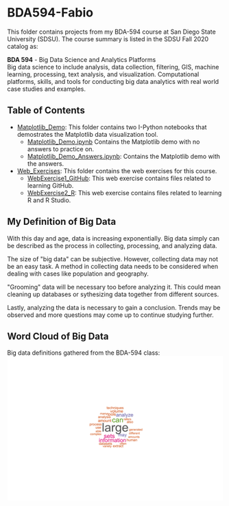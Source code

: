 # BDA594-Fabio
This folder contains projects from my BDA-594 course at San Diego State University (SDSU). The course summary is listed in the SDSU Fall 2020 catalog as:

**BDA 594** - Big Data Science and Analytics Platforms<br>
Big data science to include analysis, data collection, filtering, GIS, machine learning, processing, text analysis, and visualization. Computational platforms, skills, and tools for conducting big data analytics with real world case studies and examples.

## Table of Contents
- [Matplotlib_Demo](https://github.com/ohkaaaaay/BDA594-Fabio/tree/master/Matplotlib_Demo): This folder contains two I-Python notebooks that demostrates the Matplotlib data visualization tool.
  - [Matplotlib_Demo.ipynb](https://github.com/ohkaaaaay/BDA594-Fabio/blob/master/Matplotlib_Demo/Matplotlib_Demo.ipynb) Contains the Matplotlib demo with no answers to practice on.
  - [Matplotlib_Demo_Answers.ipynb](https://github.com/ohkaaaaay/BDA594-Fabio/blob/master/Matplotlib_Demo/Matplotlib_Demo_Answers.ipynb): Contains the Matplotlib demo with the answers.
- [Web_Exercises](https://github.com/ohkaaaaay/BDA594-Fabio/tree/master/Web_Exercises): This folder contains the web exercises for this course.
  - [WebExercise1_GitHub](https://github.com/ohkaaaaay/BDA594-Fabio/tree/master/Web_Exercises/WebExercise1_GitHub): This web exercise contains files related to learning GitHub.
  - [WebExercise2_R](https://github.com/ohkaaaaay/BDA594-Fabio/tree/master/Web_Exercises/WebExercise2_R): This web exercise contains files related to learning R and R Studio.

## My Definition of Big Data
With this day and age, data is increasing exponentially. Big data simply can be described as the process in collecting, processing, and analyzing data.

The size of "big data" can be subjective. However, collecting data may not be an easy task. A method in collecting data needs to be considered when dealing with cases like population and geography.<br>

"Grooming" data will be necessary too before analyzing it. This could mean cleaning up databases or sythesizing data together from different sources.<br>

Lastly, analyzing the data is necessary to gain a conclusion. Trends may be observed and more questions may come up to continue studying further.

## Word Cloud of Big Data
Big data definitions gathered from the BDA-594 class:
![BigData-Definition-V2.png](https://github.com/ohkaaaaay/BDA594-Fabio/blob/master/Web_Exercises/WebExercise2_R/BigData-Definition-V2.png)
